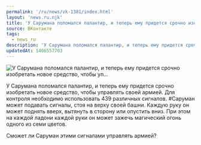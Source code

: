 ```yaml
---
permalink: '/ru/news/vk-1381/index.html'
layout: 'news.ru.njk'
title: 'У Сарумана поломался палантир, и теперь ему придется срочно изобретать новое средство, чтобы уп'
source: ВКонтакте
tags:
  - news_ru
description: 'У Сарумана поломался палантир, и теперь ему придется срочно изобретать новое средство, чтобы уп…'
updatedAt: 1406557703
---
```

![У Сарумана поломался палантир, и теперь ему придется срочно изобретать новое средство, чтобы уп…](https://sun9-19.userapi.com/impf/A2bjPmPTShP6S6T5sfBlu2MK0IhE68hjAXFbRQ/u6_r8gzE0PQ.jpg?size=1280x720&quality=96&sign=4c0bf229021a1dfe6c3a475081366712&c_uniq_tag=d4jUoEnShu0sp3gswjp3fVxZ8T9Rmjrox9hGN-36xV0&type=album)

У Сарумана поломался палантир, и теперь ему придется срочно изобретать новое средство, чтобы управлять своей армией. Для контроля необходимо использовать 439 различных сигналов. #Саруман может подавать сигналы, стоя на верху своей башни. Каждую руку он может поднять вверх, вытянуть в сторону или опустить вниз. При этом на каждой ладони каждой руки он может зажечь магический огонь одного из семи цветов.

Сможет ли Саруман этими сигналами управлять армией?
